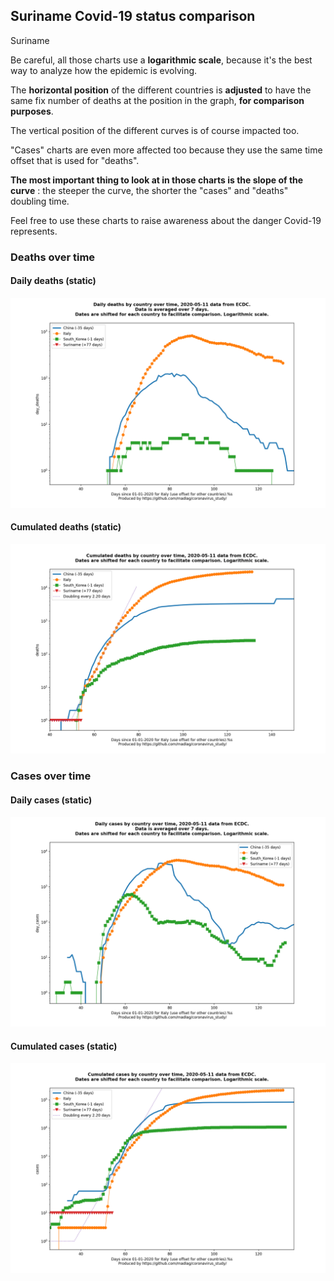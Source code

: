 ## Suriname Covid-19 status comparison 

Suriname



Be careful, all those charts use a **logarithmic scale**, because it's the best way to analyze how the epidemic is evolving.
 
The **horizontal position** of the different countries is **adjusted** to have the same fix number of deaths at the position in the graph, **for comparison purposes**.

The vertical position of the different curves is of course impacted too.

"Cases" charts are even more affected too because they use the same time offset that is used for "deaths".

**The most important thing to look at in those charts is the slope of the curve** : the steeper the curve, the shorter the "cases" and "deaths" doubling time.

Feel free to use these charts to raise awareness about the danger Covid-19 represents. 


 
### Deaths over time
 
#### Daily deaths (static)
![Suriname covid-19 daily deaths static chart](https://raw.githubusercontent.com/madlag/coronavirus_study/master/notebooks/graphs/2020-05-11/countries/Suriname/2020-05-11_Suriname_day_deaths.png "Suriname covid-19 day_deaths static chart")   
 
#### Cumulated deaths (static)
![Suriname covid-19 cumulated deaths static chart](https://raw.githubusercontent.com/madlag/coronavirus_study/master/notebooks/graphs/2020-05-11/countries/Suriname/2020-05-11_Suriname_deaths.png "Suriname covid-19 deaths static chart")   

 
### Cases over time
 
#### Daily cases (static)
![Suriname covid-19 daily cases static chart](https://raw.githubusercontent.com/madlag/coronavirus_study/master/notebooks/graphs/2020-05-11/countries/Suriname/2020-05-11_Suriname_day_cases.png "Suriname covid-19 day_cases static chart")   
 
#### Cumulated cases (static)
![Suriname covid-19 cumulated cases static chart](https://raw.githubusercontent.com/madlag/coronavirus_study/master/notebooks/graphs/2020-05-11/countries/Suriname/2020-05-11_Suriname_cases.png "Suriname covid-19 cases static chart")   


